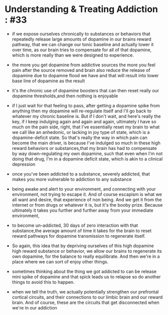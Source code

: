 # Understanding & Treating Addiction : #33

*  if we expose ourselves chronically to substances or behaviors
   that repeatedly release large amounts of dopamine in our brains reward pathway,
   that we can change our tonic baseline and actually lower it over time,
   as our brain tries to compensate for all of that dopamine, which is more 
   really than we were designed to experience.

* the more you get dopamine from addictive sources the more you feel pain after the source removed and brain also reduce the release of dopamine due to dopamne flood we have and that will result into lower base line of dopamine as the result 

* it's the chronic use of dopamine boosters that can then reset 
  really our dopamine thresholds,and then nothing is enjoyable

* if I just wait for that feeling to pass, after getting a dopamine spike from anything then my dopamine will re-regulate itself
and I'll go back to whatever my chronic baseline is. But if I don't wait, and here's really the key, if I keep indulging again and again and again,
ultimately I have so much on the pain side, right,
that I've essentially reset my brain to what we call like an anhedonic, or lacking in joy type of state,
which is a dopamine-deficit state. So that's really the way in which pain can become
the main driver, is because I've indulged so much in these high reward behaviors or substances,that my brain has had to compensate by way down-regulating my own dopamine, such that even when I'm not doing that drug,
I'm in a dopamine deficit state, which is akin to a clinical depression

* once you've been addicted to a substance, severely addicted, that makes you more vulnerable to addiction
to any substance

* being awake and alert to your environment,
and connecting with your environment, not trying to escape it. And of course escapism is what we all want and desire,
that experience of non being. And we get it from the internet or from drugs or whatever it is, but it's the booby prize.
Because ultimately it takes you further and further away from your immediate environment,

* to become un-addicted, 30 days of zero interaction with that substance,the average amount of time it takes for the brain to reset reward pathways for dopamine transmission to regenerate itself.

* So again, this idea that by depriving ourselves
of this high dopamine high reward substance or behavior, we allow our brains to regenerate its own dopamine,
for the balance to really equilibrate. And then we're in a place where we can sort of enjoy other things. 
* sometimes thinking about the thing we got addicted to can be release mini spike of dopamine and that spick leads us to relapse so do another things to avoid this to happen.

* when we tell the truth, we actually potentially strengthen
our prefrontal cortical circuits, and their connections to our limbic brain and our reward brain.
And of course, these are the circuits that get disconnected when we're in our addiction